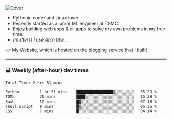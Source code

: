![Cover](https://i.imgur.com/BmnIp4h.jpg)

- Pythonic coder and Linux lover.
- Recently started as a junior ML engineer at TSMC.
- Enjoy building web apps & cli apps to solve my own problems in my free time.
- _(mutters) I use Arch btw..._

👉️ [My Website](https://whoosh.blog/@hank), which is hosted on the blogging service that I built!

---

### 💻 Weekly (after-hour) dev times

<!--START_SECTION:waka-->

```txt
Total Time: 2 hrs 51 mins

Python         1 hr 51 mins    ████████████████▒░░░░░░░░   65.29 %
TOML           26 mins         ████░░░░░░░░░░░░░░░░░░░░░   15.38 %
Bash           12 mins         █▓░░░░░░░░░░░░░░░░░░░░░░░   07.18 %
shell script   9 mins          █▒░░░░░░░░░░░░░░░░░░░░░░░   05.36 %
CSS            7 mins          █░░░░░░░░░░░░░░░░░░░░░░░░   04.14 %
```

<!--END_SECTION:waka-->
